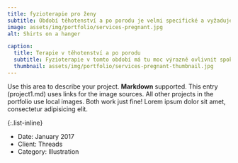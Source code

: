 ```yaml
---
title: fyzioterapie pro ženy
subtitle: Období těhotenství a po porodu je velmi specifické a vyžaduje specializovaný přístup. Ne vždy jde vše hladce a podle očekávání, a abychom si těhotenství co nejvíce užily a po porodu se cítily v co možná nejlepší fyzické i psychické pohodě, může být dobrou volbou obrátit se na odborníka. A to jak z důvodu cílené terapie, tak i konzultace.  
image: assets/img/portfolio/services-pregnant.jpg
alt: Shirts on a hanger

caption:
  title: Terapie v těhotenství a po porodu
  subtitle: Fyzioterapie v tomto období má tu moc výrazně ovlivnit spokojenost ženy v těhotenství i průběh porodu, a tím budoucí život nejen matky, ale i dítěte a celé rodiny.
  thumbnail: assets/img/portfolio/services-pregnant-thumbnail.jpg
---
```

Use this area to describe your project. **Markdown** supported. This entry (project1.md) uses links for the image sources. All other projects in the portfolio use local images. Both work just fine! Lorem ipsum dolor sit amet, consectetur adipisicing elit. 

{:.list-inline}
- Date: January 2017
- Client: Threads
- Category: Illustration

